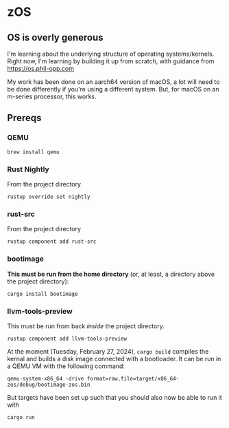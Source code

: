 # zOS

## OS is overly generous

I'm learning about the underlying structure of operating systems/kernels. Right now, I'm learning by building it up from scratch, with guidance from https://os.phil-opp.com

My work has been done on an aarch64 version of macOS, a lot will need to be done differently if you're using a different system. But, for macOS on an m-series processor, this works.

## Prereqs

### QEMU
```
brew install qemu
```

### Rust Nightly
From the project directory
```
rustup override set nightly
```

### rust-src
From the project directory
```
rustup component add rust-src
```

### bootimage
**This must be run from the home directory** (or, at least, a directory above the project directory):
```
cargo install bootimage
```

### llvm-tools-preview
This must be run from back _inside_ the project directory.
```
rustup component add llvm-tools-preview
```

At the moment (Tuesday, February 27, 2024), `cargo build` compiles the kernal and builds a disk image connected with a bootloader.
It can be run in a QEMU VM with the following command:

```
qemu-system-x86_64 -drive format=raw,file=target/x86_64-zos/debug/bootimage-zos.bin
```

But targets have been set up such that you should also now be able to run it with
```
cargo run
```
